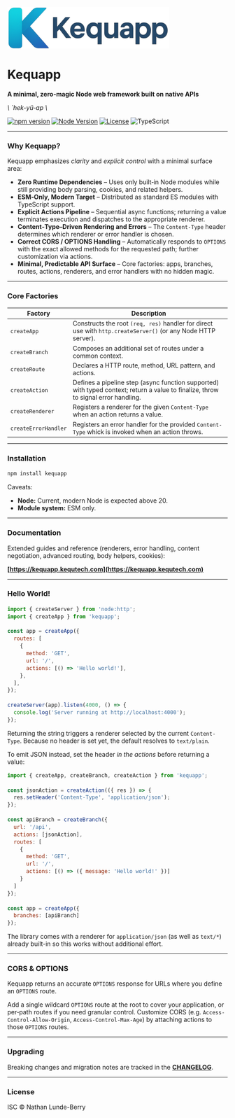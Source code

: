 <img alt="kequapp" src="https://github.com/Kequc/kequapp/blob/main/logo.png?raw=true" width="370" height="95" />

# Kequapp

**A minimal, zero-magic Node web framework built on native APIs**

*\ \`hek-yü-ap \\*

[![npm version](https://img.shields.io/npm/v/kequapp?color=2e7dd7)](https://www.npmjs.com/package/kequapp)
[![Node Version](https://img.shields.io/node/v/kequapp?color=2e7dd7)](#installation)
[![License](https://img.shields.io/npm/l/kequapp?color=2e7dd7)](./LICENSE)
![TypeScript](https://img.shields.io/badge/types-TypeScript-3178c6?color=2e7dd7)

---
### Why Kequapp?

Kequapp emphasizes *clarity* and *explicit control* with a minimal surface area:

* **Zero Runtime Dependencies** – Uses only built‑in Node modules while still providing body parsing, cookies, and related helpers.
* **ESM‑Only, Modern Target** – Distributed as standard ES modules with TypeScript support.
* **Explicit Actions Pipeline** – Sequential async functions; returning a value terminates execution and dispatches to the appropriate renderer.
* **Content‑Type–Driven Rendering and Errors** – The `Content-Type` header determines which renderer or error handler is chosen.
* **Correct CORS / OPTIONS Handling** – Automatically responds to `OPTIONS` with the exact allowed methods for the requested path; further customization via actions.
* **Minimal, Predictable API Surface** – Core factories: apps, branches, routes, actions, renderers, and error handlers with no hidden magic.

---
### Core Factories

| Factory              | Description                                                                                                              |
| -------------------- | ------------------------------------------------------------------------------------------------------------------------ |
| `createApp`          | Constructs the root `(req, res)` handler for direct use with `http.createServer()` (or any Node HTTP server).            |
| `createBranch`       | Composes an additional set of routes under a common context.                               |
| `createRoute`        | Declares a HTTP route, method, URL pattern, and actions.                                                     |
| `createAction`       | Defines a pipeline step (async function supported) with typed context; return a value to finalize, throw to signal error handling. |
| `createRenderer`     | Registers a renderer for the given `Content-Type` when an action returns a value.                               |
| `createErrorHandler` | Registers an error handler for the provided `Content-Type` whick is invoked when an action throws.                                             |

---

### Installation

```bash
npm install kequapp
```

Caveats:

* **Node:** Current, modern Node is expected above 20.
* **Module system:** ESM only.

---

### Documentation

Extended guides and reference (renderers, error handling, content negotiation, advanced routing, body helpers, cookies):

**[https://kequapp.kequtech.com](https://kequapp.kequtech.com)**

---

### Hello World!

```js
import { createServer } from 'node:http';
import { createApp } from 'kequapp';

const app = createApp({
  routes: [
    {
      method: 'GET',
      url: '/',
      actions: [() => 'Hello world!'],
    },
  ],
});

createServer(app).listen(4000, () => {
  console.log('Server running at http://localhost:4000');
});
```

Returning the string triggers a renderer selected by the current `Content-Type`. Because no header is set yet, the default resolves to `text/plain`.

To emit JSON instead, set the header *in the actions* before returning a value:

```js
import { createApp, createBranch, createAction } from 'kequapp';

const jsonAction = createAction(({ res }) => {
  res.setHeader('Content-Type', 'application/json');
});

const apiBranch = createBranch({
  url: '/api',
  actions: [jsonAction],
  routes: [
    {
      method: 'GET',
      url: '/',
      actions: [() => ({ message: 'Hello world!' })]
    }
  ]
});

const app = createApp({
  branches: [apiBranch]
});
```

The library comes with a renderer for `application/json` (as well as `text/*`) already built-in so this works without additional effort.

---

### CORS & OPTIONS

Kequapp returns an accurate `OPTIONS` response for URLs where you define an `OPTIONS` route.

Add a single wildcard `OPTIONS` route at the root to cover your application, or per‑path routes if you need granular control. Customize CORS (e.g. `Access-Control-Allow-Origin`, `Access-Control-Max-Age`) by attaching actions to those `OPTIONS` routes.

---

### Upgrading

Breaking changes and migration notes are tracked in the **[CHANGELOG](./changelog.md)**.

---

### License

ISC © Nathan Lunde-Berry

